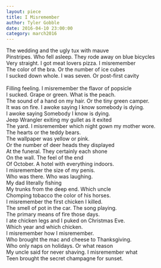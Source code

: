 ```yaml
---
layout: piece
title: I Misremember
author: Tyler Gobble
date: 2016-04-10 23:00:00
category: march2016
---
```

The wedding and the ugly tux with mauve <br> 
Pinstripes. Who fell asleep. They rode away on blue bicycles <br> 
Very straight. I got meat lovers pizza. I misremember <br> 
The color of the bra. Or the number of ice cubes <br> 
I sucked down whole. I was seven. Or post-first cavity<br>   
Filling feeling. I misremember the flavor of popsicle <br> 
I sucked. Grape or green. What is the peach. <br> 
The sound of a hand on my hair. Or the tiny green camper.<br> 
It was on fire. I awoke saying I know somebody is dying. <br> 
I awoke saying Somebody I know is dying. <br> 
Jeep Wrangler exiting my gullet as it exited<br> 
The yard. I misremember which night gown my mother wore.<br> 
The hearts or the teddy bears. <br> 
The wallpaper was yellow or pink. <br> 
Or the number of deer heads they displayed  <br> 
At the funeral. They certainly each shone  <br> 
On the wall. The feel of the end  <br> 
Of October. A hotel with everything indoors. <br> 
I misremember the size of my penis. <br> 
Who was there. Who was laughing. <br> 
My dad literally fishing  <br> 
My trunks from the deep end. Which uncle <br> 
Chomping tobacco the color of his horses. <br> 
I misremember the first chicken I killed. <br> 
The smell of pot in the car. The song playing. <br> 
The primary means of fire those days. <br> 
I ate chicken legs and I puked on Christmas Eve. <br> 
Which year and which chicken.<br> 
I misremember how I misremember. <br> 
Who brought the mac and cheese to Thanksgiving. <br> 
Who only naps on holidays. Or what reason <br> 
My uncle said for never shaving. I misremember what <br> 
Teen brought the secret champagne for sunset.
